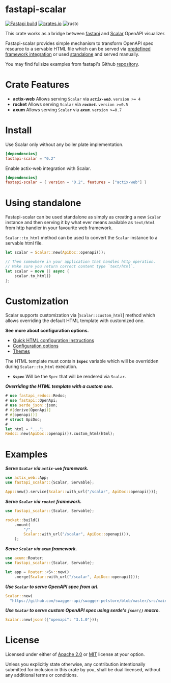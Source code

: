 # fastapi-scalar

[![Fastapi build](https://github.com/nxpkg/fastapi/actions/workflows/build.yaml/badge.svg)](https://github.com/nxpkg/fastapi/actions/workflows/build.yaml)
[![crates.io](https://img.shields.io/crates/v/fastapi-scalar.svg?label=crates.io&color=orange&logo=rust)](https://crates.io/crates/fastapi-scalar)
![rustc](https://img.shields.io/static/v1?label=rustc&message=1.75&color=orange&logo=rust)

This crate works as a bridge between [fastapi](https://docs.rs/fastapi/latest/fastapi/) and [Scalar](https://scalar.com/) OpenAPI visualizer.

Fastapi-scalar provides simple mechanism to transform OpenAPI spec resource to a servable HTML
file which can be served via [predefined framework integration](#examples) or used
[standalone](#using-standalone) and served manually.

You may find fullsize examples from fastapi's Github [repository][examples].

# Crate Features

* **actix-web** Allows serving `Scalar` via _**`actix-web`**_. `version >= 4`
* **rocket** Allows serving `Scalar` via _**`rocket`**_. `version >=0.5`
* **axum** Allows serving `Scalar` via _**`axum`**_. `version >=0.7`

# Install

Use Scalar only without any boiler plate implementation.
```toml
[dependencies]
fastapi-scalar = "0.2"
```

Enable actix-web integration with Scalar.
```toml
[dependencies]
fastapi-scalar = { version = "0.2", features = ["actix-web"] }
```

# Using standalone

Fastapi-scalar can be used standalone as simply as creating a new `Scalar` instance and then
serving it by what ever means available as `text/html` from http handler in your favourite web
framework.

`Scalar::to_html` method can be used to convert the `Scalar` instance to a servable html
file.
```rust
let scalar = Scalar::new(ApiDoc::openapi());

// Then somewhere in your application that handles http operation.
// Make sure you return correct content type `text/html`.
let scalar = move || async {
    scalar.to_html()
};
```

# Customization

Scalar supports customization via [`Scalar::custom_html`] method which allows overriding the
default HTML template with customized one. 

**See more about configuration options.**

* [Quick HTML configuration instructions](https://github.com/scalar/scalar/blob/main/documentation/integrations/html.md)
* [Configuration options](https://github.com/scalar/scalar/blob/main/documentation/configuration.md)
* [Themes](https://github.com/scalar/scalar/blob/main/documentation/themes.md)

The HTML template must contain **`$spec`** variable which will be overridden during
`Scalar::to_html` execution.

* **`$spec`** Will be the `Spec` that will be rendered via `Scalar`.

_**Overriding the HTML template with a custom one.**_
```rust
# use fastapi_redoc::Redoc;
# use fastapi::OpenApi;
# use serde_json::json;
# #[derive(OpenApi)]
# #[openapi()]
# struct ApiDoc;
#
let html = "...";
Redoc::new(ApiDoc::openapi()).custom_html(html);
```

# Examples

_**Serve `Scalar` via `actix-web` framework.**_
```rust
use actix_web::App;
use fastapi_scalar::{Scalar, Servable};

App::new().service(Scalar::with_url("/scalar", ApiDoc::openapi()));
```

_**Serve `Scalar` via `rocket` framework.**_
```rust
use fastapi_scalar::{Scalar, Servable};

rocket::build()
    .mount(
        "/",
        Scalar::with_url("/scalar", ApiDoc::openapi()),
    );
```

_**Serve `Scalar` via `axum` framework.**_
 ```rust
 use axum::Router;
 use fastapi_scalar::{Scalar, Servable};

 let app = Router::<S>::new()
     .merge(Scalar::with_url("/scalar", ApiDoc::openapi()));
```

_**Use `Scalar` to serve OpenAPI spec from url.**_
```rust
Scalar::new(
  "https://github.com/swagger-api/swagger-petstore/blob/master/src/main/resources/openapi.yaml")
```

_**Use `Scalar` to serve custom OpenAPI spec using serde's `json!()` macro.**_
```rust
Scalar::new(json!({"openapi": "3.1.0"}));
```

# License

Licensed under either of [Apache 2.0](LICENSE-APACHE) or [MIT](LICENSE-MIT) license at your option.

Unless you explicitly state otherwise, any contribution intentionally submitted for inclusion in this crate
by you, shall be dual licensed, without any additional terms or conditions.

[examples]: <https://github.com/nxpkg/fastapi/tree/master/examples>
